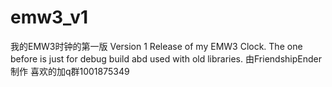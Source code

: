 # emw3_v1
我的EMW3时钟的第一版
Version 1 Release of my EMW3 Clock. The one before is just for debug build abd used with old libraries.
由FriendshipEnder制作
喜欢的加q群1001875349